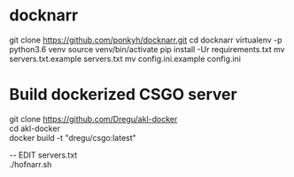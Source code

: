 # docknarr

git clone https://github.com/ponkyh/docknarr.git
cd docknarr
virtualenv -p python3.6 venv
source venv/bin/activate
pip install -Ur requirements.txt
mv servers.txt.example servers.txt
mv config.ini.example config.ini

# Build dockerized CSGO server
git clone https://github.com/Dregu/akl-docker  
cd akl-docker  
docker build -t "dregu/csgo:latest"  
  
-- EDIT servers.txt  
./hofnarr.sh  
